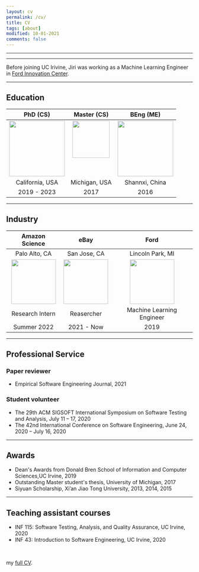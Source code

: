 ```yaml
---
layout: cv
permalink: /cv/
title: CV
tags: [about]
modified: 10-01-2021
comments: false
---
```

________
_______

Before joining UC Irivine, Jiri was working as a Machine Learning Engineer in <a href="https://corporate.ford.com/careers/silicon-valley.html" target="_blank">Ford Innovation Center</a>.

_______

## Education


PhD (CS)                   |         Master (CS)         |          BEng (ME)
:-------------------------:| :-------------------------: |  :-------------------------:
<img src="{{ site.baseurl }}/images/uci_logo.png" class="img-thumbnail" style="min-height:100px; height:150px;"> |   <img src="{{ site.baseurl }}/images/um.png" class="img-thumbnail" style="min-height:150px; height:100px;"> |  <img src="{{ site.baseurl }}/images/Xian_Jiaotong_University.png" class="img-thumbnail" style="min-height:100px; height:150px;">
California, USA            |         Michigan, USA       |         Shannxi, China
2019 - 2023                |         2017                |         2016


_______
## Industry

Amazon Science              |         eBay                |          Ford
:-------------------------: | :-------------------------: |  :-------------------------:
Palo Alto, CA              |       San Jose, CA        |         Lincoln Park, MI
<img src="{{ site.baseurl }}/images/amazon.png" class="img-thumbnail" style="min-height:100px; height:120px;"> |  <img src="{{ site.baseurl }}/images/EBay_logo.png" class="img-thumbnail" style="min-height:100px; height:120px;"> | <img src="{{ site.baseurl }}/images/ford-logo.png" class="img-thumbnail" style="min-height:100px; height:120px;">
Research Intern            |        Reasercher          |       Machine Learning Engineer
Summer 2022                |        2021 - Now          |        2019


_______

## Professional Service

### Paper reviewer
- Empirical Software Engineering Journal, 2021

### Student volunteer
- The 29th ACM SIGSOFT International Symposium on Software Testing and Analysis, July 11 – 17, 2020
- The 42nd International Conference on Software Engineering, June 24, 2020 – July 16, 2020

_______

## Awards

- Dean's Awards from Donald Bren School of Information and Computer Sciences,UC Irvine,  2019
- Outstanding Master student's thesis, University of Michigan, 2017
- Siyuan Scholarship, Xi’an Jiao Tong University, 2013, 2014, 2015

_______

## Teaching assistant courses

- INF 115: Software Testing, Analysis, and Quality Assurance, UC Irvine, 2020
- INF 43:  Introduction to Software Engineering, UC Irvine, 2020

<br />

my <a href="https://github.com/Jirigesi/Jirigesi.github.io/blob/master/CV.pdf">full CV</a>.

<br />

